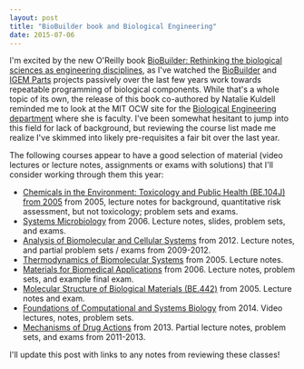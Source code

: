 ```yaml
---
layout: post
title: "BioBuilder book and Biological Engineering"
date: 2015-07-06
---
```


I'm excited by the new O'Reilly book [BioBuilder: Rethinking the biological sciences as engineering disciplines](http://radar.oreilly.com/2015/06/biobuilder-rethinking-the-biological-sciences-as-engineering-disciplines.html), as I've watched the [BioBuilder](http://www.biobuilder.org) and [IGEM Parts](http://parts.igem.org/) projects passively over the last few years work towards repeatable programming of biological components. While that's a whole topic of its own, the release of this book co-authored by Natalie Kuldell reminded me to look at the MIT OCW site for the [Biological Engineering department](http://ocw.mit.edu/courses/biological-engineering/) where she is faculty. I've been somewhat hesitant to jump into this field for lack of background, but reviewing the course list made me realize I've skimmed into likely pre-requisites a fair bit over the last year.

The following courses appear to have a good selection of material (video lectures or lecture notes, assignments or exams with solutions) that I'll consider working through them this year:

 * [Chemicals in the Environment: Toxicology and Public Health (BE.104J) from 2005](http://ocw.mit.edu/courses/biological-engineering/20-104j-chemicals-in-the-environment-toxicology-and-public-health-be-104j-spring-2005/) from 2005, lecture notes for background, quantitative risk assessment, but not toxicology; problem sets and exams.
 * [Systems Microbiology](http://ocw.mit.edu/courses/biological-engineering/20-106j-systems-microbiology-fall-2006/lecture-notes/) from 2006. Lecture notes, slides, problem sets, and exams.
 * [Analysis of Biomolecular and Cellular Systems](http://ocw.mit.edu/courses/biological-engineering/20-320-analysis-of-biomolecular-and-cellular-systems-fall-2012/index.htm) from 2012. Lecture notes, and partial problem sets / exams from 2009-2012.
 * [Thermodynamics of Biomolecular Systems](http://ocw.mit.edu/courses/biological-engineering/20-110j-thermodynamics-of-biomolecular-systems-fall-2005/lecture-notes/) from 2005. Lecture notes.
 * [Materials for Biomedical Applications](http://ocw.mit.edu/courses/materials-science-and-engineering/3-051j-materials-for-biomedical-applications-spring-2006/lecture-notes/) from 2006. Lecture notes, problem sets, and example final exam.
 * [Molecular Structure of Biological Materials (BE.442)](http://ocw.mit.edu/courses/biological-engineering/20-442-molecular-structure-of-biological-materials-be-442-fall-2005/lecture-notes/) from 2005. Lecture notes and exam.
 * [Foundations of Computational and Systems Biology](http://ocw.mit.edu/courses/biology/7-91j-foundations-of-computational-and-systems-biology-spring-2014/) from 2014. Video lectures, notes, problem sets.
 * [Mechanisms of Drug Actions](http://ocw.mit.edu/courses/biological-engineering/20-201-mechanisms-of-drug-actions-fall-2013/lecture-and-recitation-slides/) from 2013. Partial lecture notes, problem sets, and exams from 2011-2013.

I'll update this post with links to any notes from reviewing these classes!
